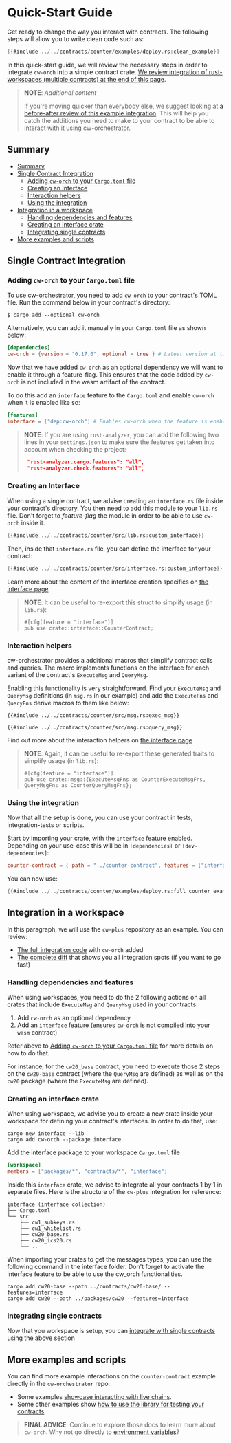 # Quick-Start Guide <!-- omit in toc -->

Get ready to change the way you interact with contracts. The following steps will allow you to write clean code such as:

```rust
{{#include ../../contracts/counter/examples/deploy.rs:clean_example}}
```

In this quick-start guide, we will review the necessary steps in order to integrate `cw-orch` into a simple contract crate. [We review integration of rust-workspaces (multiple contracts) at the end of this page](#integration-in-a-workspace).

> **NOTE**: *Additional content*
>
>If you're moving quicker than everybody else, we suggest looking at [a before-after review of this example integration](https://github.com/AbstractSDK/cw-orch-counter-example/compare/e0a54b074ca1a894bb6e58276944cf2013d152f2..64623d2141c04e4ba42dc6f9ef1a1daccc932d4a). This will help you catch the additions you need to make to your contract to be able to interact with it using cw-orchestrator.

## Summary

- [Summary](#summary)
- [Single Contract Integration](#single-contract-integration)
  - [Adding `cw-orch` to your `Cargo.toml` file](#adding-cw-orch-to-your-cargotoml-file)
  - [Creating an Interface](#creating-an-interface)
  - [Interaction helpers](#interaction-helpers)
  - [Using the integration](#using-the-integration)
- [Integration in a workspace](#integration-in-a-workspace)
  - [Handling dependencies and features](#handling-dependencies-and-features)
  - [Creating an interface crate](#creating-an-interface-crate)
  - [Integrating single contracts](#integrating-single-contracts)
- [More examples and scripts](#more-examples-and-scripts)

## Single Contract Integration

### Adding `cw-orch` to your `Cargo.toml` file

To use cw-orchestrator, you need to add `cw-orch` to your contract's TOML file. Run the command below in your contract's directory:

```shell
$ cargo add --optional cw-orch
```

Alternatively, you can add it manually in your `Cargo.toml` file as shown below:

```toml
[dependencies]
cw-orch = {version = "0.17.0", optional = true } # Latest version at time of writing
```

Now that we have added `cw-orch` as an optional dependency we will want to enable it through a feature-flag. This ensures that the code added by `cw-orch` is not included in the wasm artifact of the contract.

To do this add an `interface` feature to the `Cargo.toml` and enable `cw-orch` when it is enabled like so:

```toml
[features]
interface = ["dep:cw-orch"] # Enables cw-orch when the feature is enabled
```

> **NOTE**: If you are using `rust-analyzer`, you can add the following two lines in your `settings.json` to make sure the features get taken into account when checking the project:
>
>    ```json
>     "rust-analyzer.cargo.features": "all",
>     "rust-analyzer.check.features": "all",
>    ```

### Creating an Interface

When using a single contract, we advise creating an `interface.rs` file inside your contract's directory. You then need to add this module to your `lib.rs` file. Don't forget to *feature-flag* the module in order to be able to use `cw-orch` inside it.

```rust
{{#include ../../contracts/counter/src/lib.rs:custom_interface}}
```

Then, inside that `interface.rs` file, you can define the interface for your contract:

```rust
{{#include ../../contracts/counter/src/interface.rs:custom_interface}}

```

Learn more about the content of the interface creation specifics on [the interface page](./single_contract/interfaces.md#creating-an-interface)

> **NOTE**: It can be useful to re-export this struct to simplify usage (in `lib.rs`):
>
>    ```rust,ignore
>    #[cfg(feature = "interface")]
>    pub use crate::interface::CounterContract;
>    ```

### Interaction helpers

cw-orchestrator provides a additional macros that simplify contract calls and queries. The macro implements functions on the interface for each variant of the contract's `ExecuteMsg` and `QueryMsg`.

Enabling this functionality is very straightforward. Find your `ExecuteMsg` and `QueryMsg` definitions (in `msg.rs` in our example) and add the `ExecuteFns` and `QueryFns` derive macros to them like below:

```rust,no_run
{{#include ../../contracts/counter/src/msg.rs:exec_msg}}

{{#include ../../contracts/counter/src/msg.rs:query_msg}}
```

Find out more about the interaction helpers on [the interface page](./single_contract/interfaces.md#entry-point-function-generation)

> **NOTE**: Again, it can be useful to re-export these generated traits to simplify usage (in `lib.rs`):
>
>    ```rust,ignore
>    #[cfg(feature = "interface")]
>    pub use crate::msg::{ExecuteMsgFns as CounterExecuteMsgFns, QueryMsgFns as CounterQueryMsgFns};
>    ```

### Using the integration

Now that all the setup is done, you can use your contract in tests, integration-tests or scripts.

Start by importing your crate, with the `interface` feature enabled. Depending on your use-case this will be in `[dependencies]` or `[dev-dependencies]`:

```toml
counter-contract = { path = "../counter-contract", features = ["interface"] }
```

You can now use:

```rust
{{#include ../../contracts/counter/examples/deploy.rs:full_counter_example}}
```

## Integration in a workspace

In this paragraph, we will use the `cw-plus` repository as an example. You can review:

- [The full integration code](https://github.com/AbstractSDK/cw-plus) with `cw-orch` added
- [The complete diff](https://github.com/cosmwasm/cw-plus/compare/main...abstractsdk:main) that shows you all integration spots (if you want to go fast)

### Handling dependencies and features

When using workspaces, you need to do the 2 following actions on all crates that include `ExecuteMsg` and `QueryMsg` used in your contracts:

1. Add `cw-orch` as an optional dependency
2. Add an `interface` feature (ensures `cw-orch` is not compiled into your `wasm` contract)

Refer above to [Adding `cw-orch` to your `Cargo.toml` file](#adding-cw-orch-to-your-cargotoml-file) for more details on how to do that.

For instance, for the `cw20_base` contract, you need to execute those 2 steps on the `cw20-base` contract (where the `QueryMsg` are defined) as well as on the `cw20` package (where the `ExecuteMsg` are defined).

### Creating an interface crate

When using workspace, we advise you to create a new crate inside your workspace for defining your contract's interfaces. In order to do that, use:

```shell
cargo new interface --lib
cargo add cw-orch --package interface 
```

Add the interface package to your workspace `Cargo.toml` file

```toml
[workspace]
members = ["packages/*", "contracts/*", "interface"]
```

Inside this `interface` crate, we advise to integrate all your contracts 1 by 1 in separate files. Here is the structure of the `cw-plus` integration for reference:

```path
interface (interface collection)
├── Cargo.toml
└── src
    ├── cw1_subkeys.rs
    ├── cw1_whitelist.rs
    ├── cw20_base.rs
    ├── cw20_ics20.rs
    └── ..
```

When importing your crates to get the messages types, you can use the following command in the interface folder. Don't forget to activate the interface feature to be able to use the cw_orch functionalities.

```shell
cargo add cw20-base --path ../contracts/cw20-base/ --features=interface
cargo add cw20 --path ../packages/cw20 --features=interface
```

### Integrating single contracts

Now that you workspace is setup, you can [integrate with single contracts](#single-contract-integration) using the above section

## More examples and scripts

You can find more example interactions on the `counter-contract` example directly in the `cw-orchestrator` repo:  

- Some examples [showcase interacting with live chains](https://github.com/AbstractSDK/cw-orchestrator/blob/main/contracts/counter/examples/deploy.rs).
- Some other examples show [how to use the library for testing your contracts](https://github.com/AbstractSDK/cw-orchestrator/tree/main/contracts/counter/tests).

> **FINAL ADVICE**: Continue to explore those docs to learn more about `cw-orch`.
> Why not go directly to [environment variables](./single_contract/env-variable.md)?

